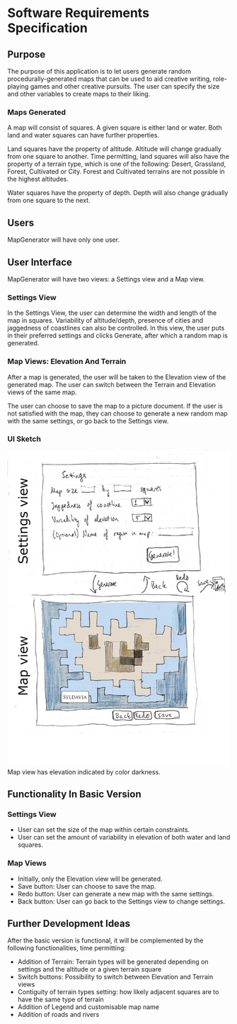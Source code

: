 # Software Requirements Specification

## Purpose

The purpose of this application is to let users generate random procedurally-generated maps that can be used to aid creative writing, role-playing games and other creative pursuits. The user can specify the size and other variables to create maps to their liking.

### Maps Generated

A map will consist of squares. A given square is either land or water. Both land and water squares can have further properties.

Land squares have the property of altitude. Altitude will change gradually from one square to another. Time permitting, land squares will also have the property of a terrain type, which is one of the following: Desert, Grassland, Forest, Cultivated or City. Forest and Cultivated terrains are not possible in the highest altitudes.

Water squares have the property of depth. Depth will also change gradually from one square to the next.

## Users

MapGenerator will have only one user.

## User Interface

MapGenerator will have two views: a Settings view and a Map view.

### Settings View

In the Settings View, the user can determine the width and length of the map in squares. Variability of altitude/depth, presence of cities and jaggedness of coastlines can also be controlled. In this view, the user puts in their preferred settings and clicks Generate, after which a random map is generated.

### Map Views: Elevation And Terrain

After a map is generated, the user will be taken to the Elevation view of the generated map. The user can switch between the Terrain and Elevation views of the same map.

The user can choose to save the map to a picture document. If the user is not satisfied with the map, they can choose to generate a new random map with the same settings, or go back to the Settings view.

### UI Sketch

![UI sketch of two views](https://github.com/otsohelos/ot_harjoitustyo/blob/master/MapGenerator/documentation/uisketch.jpg)
Map view has elevation indicated by color darkness.

## Functionality In Basic Version

### Settings View

- User can set the size of the map within certain constraints.
- User can set the amount of variability in elevation of both water and land squares.

### Map Views

- Initially, only the Elevation view will be generated.
- Save button: User can choose to save the map.
- Redo button: User can generate a new map with the same settings.
- Back button: User can go back to the Settings view to change settings.


## Further Development Ideas

After the basic version is functional, it will be complemented by the following functionalities, time permitting:

- Addition of Terrain: Terrain types will be generated depending on settings and the altitude or a given terrain square
- Switch buttons: Possibility to switch between Elevation and Terrain views
- Contiguity of terrain types setting: how likely adjacent squares are to have the same type of terrain
- Addition of Legend and customisable map name
- Addition of roads and rivers
